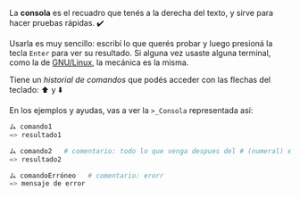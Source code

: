 La **consola** es el recuadro que tenés a la derecha del texto, y sirve para hacer pruebas rápidas. :heavy_check_mark:

Usarla es muy sencillo: escribí lo que querés probar y luego presioná la tecla `Enter` para ver su resultado.  Si alguna vez usaste alguna terminal, como la de [GNU/Linux](https://es.wikipedia.org/wiki/GNU/Linux), la mecánica es la misma.

Tiene un *historial de comandos* que podés acceder con las flechas del teclado: :arrow_up: y :arrow_down:

En los ejemplos y ayudas, vas a ver la `>_Consola` representada así:

```python
ム comando1
=> resultado1

ム comando2   # comentario: todo lo que venga despues del # (numeral) es ignorado
=> resultado2

ム comandoErróneo   # comentario: erorr
=> mensaje de error

```


